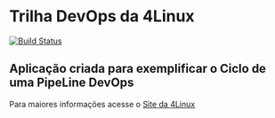 # Trilha DevOps da 4Linux

<!-- Altere a Flag abaixo com sua URL do Travis -->
[![Build Status](https://travis-ci.org/marcelomaiajuvencio/DevOpsLab-HelloWorld.svg?branch=master)](https://travis-ci.org/marcelomaiajuvencio/DevOpsLab-HelloWorld)

## Aplicação criada para exemplificar o Ciclo de uma PipeLine DevOps


Para maiores informações acesse o [Site da 4Linux](https://www.4linux.com.br/cursos/devops)
